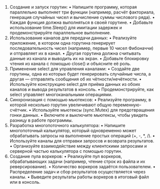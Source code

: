1.	Создание и запуск горутин:
•	Напишите программу, которая параллельно выполняет три функции (например, расчёт факториала, генерация случайных чисел и вычисление суммы числового ряда).
•	Каждая функция должна выполняться в своей горутине.
•	Добавьте использование time.Sleep() для имитации задержек и продемонстрируйте параллельное выполнение.
2.	Использование каналов для передачи данных:
•	Реализуйте приложение, в котором одна горутина генерирует последовательность чисел (например, первые 10 чисел Фибоначчи) и отправляет их в канал.
•	Другая горутина должна считывать данные из канала и выводить их на экран.
•	Добавьте блокировку чтения из канала с помощью close() и объясните её роль.
3.	Применение select для управления каналами:
•	Создайте две горутины, одна из которых будет генерировать случайные числа, а другая — отправлять сообщения об их чётности/нечётности.
•	Используйте конструкцию select для приёма данных из обоих каналов и вывода результатов в консоль.
•	Продемонстрируйте, как select управляет многоканальными операциями.
4.	Синхронизация с помощью мьютексов:
•	Реализуйте программу, в которой несколько горутин увеличивают общую переменную-счётчик.
•	Используйте мьютексы (sync.Mutex) для предотвращения гонки данных.
•	Включите и выключите мьютексы, чтобы увидеть разницу в работе программы.
5.	Разработка многопоточного калькулятора:
•	Напишите многопоточный калькулятор, который одновременно может обрабатывать запросы на выполнение простых операций (+, -, *, /).
•	Используйте каналы для отправки запросов и возврата результатов.
•	Организуйте взаимодействие между клиентскими запросами и серверной частью калькулятора с помощью горутин.
6.	Создание пула воркеров:
•	Реализуйте пул воркеров, обрабатывающих задачи (например, чтение строк из файла и их реверсирование).
•	Количество воркеров задаётся пользователем.
•	Распределение задач и сбор результатов осуществляется через каналы.
•	Выведите результаты работы воркеров в итоговый файл или в консоль.
